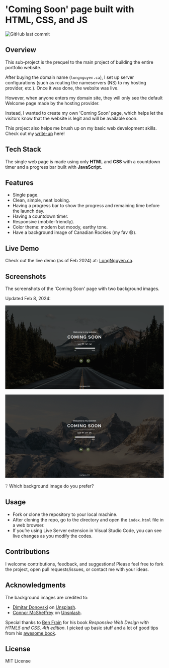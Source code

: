 # 'Coming Soon' page built with HTML, CSS, and JS

![GitHub last commit](https://img.shields.io/github/last-commit/longnca/Coming-Soon-Page)

## Overview

This sub-project is the prequel to the main project of building the entire portfolio website.

After buying the domain name (`longnguyen.ca`), I set up server configurations (such as routing the nameservers (NS) to my hosting provider, etc.). Once it was done, the website was live.

However, when anyone enters my domain site, they will only see the default Welcome page made by the hosting provider.

Instead, I wanted to create my own 'Coming Soon' page, which helps let the visitors know that the website is legit and will be available soon.

This project also helps me brush up on my basic web development skills. Check out my [write-up](./walkthrough.md) here!

## Tech Stack

The single web page is made using only **HTML** and **CSS** with a countdown timer and a progress bar built with **JavaScript**.

## Features

- Single page.
- Clean, simple, neat looking.
- Having a progress bar to show the progress and remaining time before the launch day.
- Having a countdown timer.
- Responsive (mobile-friendly).
- Color theme: modern but moody, earthy tone.
- Have a background image of Canadian Rockies (my fav :smile:).

## Live Demo

Check out the live demo (as of Feb 2024) at: [LongNguyen.ca](https://longnguyen.ca/).

## Screenshots

The screenshots of the 'Coming Soon' page with two background images.

Updated Feb 8, 2024:

![background-2](/images/Screenshot%202024-02-08-02.png)

![background-1](/images/Screenshot%202024-02-08-01.png)

:grey_question: Which background image do you prefer?

## Usage

- Fork or clone the repository to your local machine.
- After cloning the repo, go to the directory and open the `index.html` file in a web browser.
- If you’re using Live Server extension in Visual Studio Code, you can see live changes as you modify the codes.

## Contributions

I welcome contributions, feedback, and suggestions! Please feel free to fork the project, open pull requests/issues, or contact me with your ideas.

## Acknowledgments

The background images are credited to:

- [Dimitar Donovski](https://unsplash.com/@dmtrdon?utm_content=creditCopyText&utm_medium=referral&utm_source=unsplash) on [Unsplash](https://unsplash.com/photos/wide-road-under-blue-sky-yrjB4dYWUZU?utm_content=creditCopyText&utm_medium=referral&utm_source=unsplash).
- [Connor McSheffrey](https://unsplash.com/@mcsheffrey?utm_content=creditCopyText&utm_medium=referral&utm_source=unsplash) on [Unsplash](https://unsplash.com/photos/mountain-covered-with-snow-osI4A3pojO8?utm_content=creditCopyText&utm_medium=referral&utm_source=unsplash).

Special thanks to [Ben Frain](https://github.com/benfrain) for his book *Responsive Web Design with HTML5 and CSS, 4th edition*. I picked up basic stuff and a lot of good tips from his [awesome book](https://www.amazon.ca/Responsive-Web-Design-HTML5-CSS/dp/180324271X).

## License

MIT License
